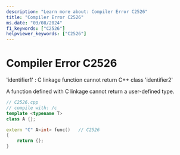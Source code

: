```yaml
---
description: "Learn more about: Compiler Error C2526"
title: "Compiler Error C2526"
ms.date: "03/08/2024"
f1_keywords: ["C2526"]
helpviewer_keywords: ["C2526"]
---
```

# Compiler Error C2526

'identifier1' : C linkage function cannot return C++ class 'identifier2'

A function defined with C linkage cannot return a user-defined type.

```cpp
// C2526.cpp
// compile with: /c
template <typename T>
class A {};

extern "C" A<int> func()   // C2526
{
    return {};
}
```
